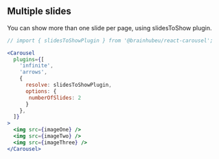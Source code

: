 ## Multiple slides
You can show more than one slide per page, using slidesToShow plugin.
```jsx render
// import { slidesToShowPlugin } from '@brainhubeu/react-carousel';

<Carousel
  plugins={[
    'infinite',
    'arrows',
    {
      resolve: slidesToShowPlugin,
      options: {
       numberOfSlides: 2
      }
    },
  ]}
>
  <img src={imageOne} />
  <img src={imageTwo} />
  <img src={imageThree} />
</Carousel>
```
